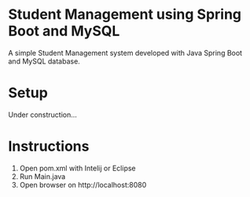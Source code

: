 # Student Management using Spring Boot and MySQL
A simple Student Management system developed with Java Spring Boot and MySQL database.

# Setup
Under construction...

# Instructions
1. Open pom.xml with Intelij or Eclipse
2. Run Main.java
3. Open browser on http://localhost:8080

